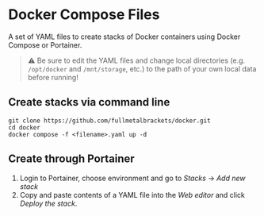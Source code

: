 # Docker Compose Files

A set of YAML files to create stacks of Docker containers using Docker Compose or Portainer.

> ⚠ Be sure to edit the YAML files and change local directories (e.g. `/opt/docker` and `/mnt/storage`, etc.) to the path of your own local data before running!

## Create stacks via command line

```
git clone https://github.com/fullmetalbrackets/docker.git
cd docker
docker compose -f <filename>.yaml up -d
```

## Create through Portainer

1. Login to Portainer, choose environment and go to *Stacks* ->  *Add new stack*
2. Copy and paste contents of a YAML file into the *Web editor* and click *Deploy the stack*.

